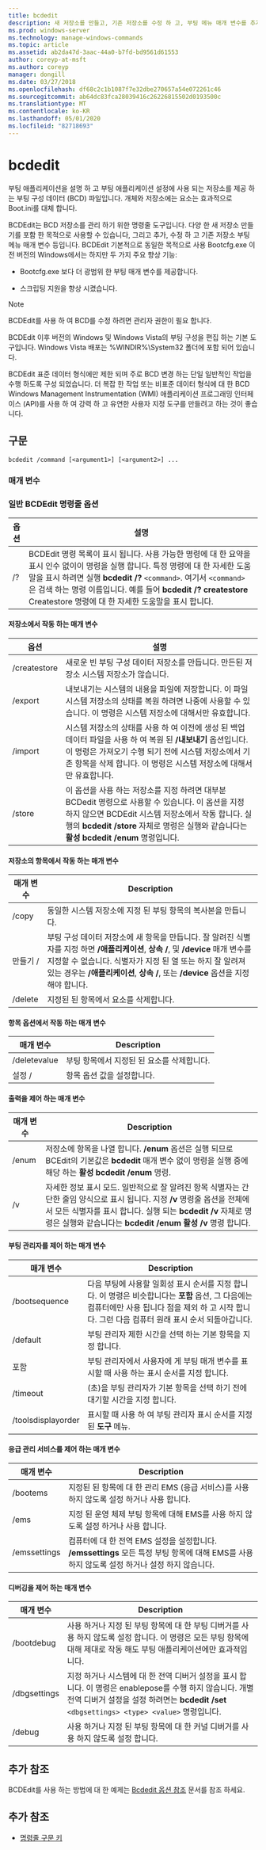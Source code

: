 ```yaml
---
title: bcdedit
description: 새 저장소를 만들고, 기존 저장소를 수정 하 고, 부팅 메뉴 매개 변수를 추가 하는 bcdedit 명령에 대 한 참조 항목입니다.
ms.prod: windows-server
ms.technology: manage-windows-commands
ms.topic: article
ms.assetid: ab2da47d-3aac-44a0-b7fd-bd9561d61553
author: coreyp-at-msft
ms.author: coreyp
manager: dongill
ms.date: 03/27/2018
ms.openlocfilehash: df68c2c1b1087f7e32dbe270657a54e072261c46
ms.sourcegitcommit: ab64dc83fca28039416c26226815502d0193500c
ms.translationtype: MT
ms.contentlocale: ko-KR
ms.lasthandoff: 05/01/2020
ms.locfileid: "82718693"
---
```

# <a name="bcdedit"></a>bcdedit

부팅 애플리케이션을 설명 하 고 부팅 애플리케이션 설정에 사용 되는 저장소를 제공 하는 부팅 구성 데이터 (BCD) 파일입니다. 개체와 저장소에는 요소는 효과적으로 Boot.ini를 대체 합니다.

BCDEdit는 BCD 저장소를 관리 하기 위한 명령줄 도구입니다. 다양 한 새 저장소 만들기를 포함 한 목적으로 사용할 수 있습니다, 그리고 추가, 수정 하 고 기존 저장소 부팅 메뉴 매개 변수 등입니다. BCDEdit 기본적으로 동일한 목적으로 사용 Bootcfg.exe 이전 버전의 Windows에서는 하지만 두 가지 주요 향상 기능:

- Bootcfg.exe 보다 더 광범위 한 부팅 매개 변수를 제공합니다.

- 스크립팅 지원을 향상 시켰습니다.

> [!NOTE]
> BCDEdit를 사용 하 여 BCD를 수정 하려면 관리자 권한이 필요 합니다.

BCDEdit 이후 버전의 Windows 및 Windows Vista의 부팅 구성을 편집 하는 기본 도구입니다. Windows Vista 배포는 %WINDIR%\System32 폴더에 포함 되어 있습니다.

BCDEdit 표준 데이터 형식에만 제한 되며 주로 BCD 변경 하는 단일 일반적인 작업을 수행 하도록 구성 되었습니다. 더 복잡 한 작업 또는 비표준 데이터 형식에 대 한 BCD Windows Management Instrumentation (WMI) 애플리케이션 프로그래밍 인터페이스 (API)를 사용 하 여 강력 하 고 유연한 사용자 지정 도구를 만들려고 하는 것이 좋습니다.

## <a name="syntax"></a>구문

```
bcdedit /command [<argument1>] [<argument2>] ...
```

### <a name="parameters"></a>매개 변수

### <a name="general-bcdedit-command-line-options"></a>일반 BCDEdit 명령줄 옵션

| 옵션 | 설명 |
| ------ | ----------- |
| /? | BCDEdit 명령 목록이 표시 됩니다. 사용 가능한 명령에 대 한 요약을 표시 인수 없이이 명령을 실행 합니다. 특정 명령에 대 한 자세한 도움말을 표시 하려면 실행 **bcdedit /?** `<command>`. 여기서 `<command>` 은 검색 하는 명령 이름입니다. 예를 들어 **bcdedit /? createstore** Createstore 명령에 대 한 자세한 도움말을 표시 합니다. |

#### <a name="parameters-that-operate-on-a-store"></a>저장소에서 작동 하는 매개 변수

| 옵션 | 설명 |
| ------ | ----------- |
| /createstore | 새로운 빈 부팅 구성 데이터 저장소를 만듭니다. 만든된 저장소 시스템 저장소가 않습니다. |
| /export | 내보내기는 시스템의 내용을 파일에 저장합니다. 이 파일 시스템 저장소의 상태를 복원 하려면 나중에 사용할 수 있습니다. 이 명령은 시스템 저장소에 대해서만 유효합니다. |
| /import | 시스템 저장소의 상태를 사용 하 여 이전에 생성 된 백업 데이터 파일을 사용 하 여 복원 된 **/내보내기** 옵션입니다. 이 명령은 가져오기 수행 되기 전에 시스템 저장소에서 기존 항목을 삭제 합니다. 이 명령은 시스템 저장소에 대해서만 유효합니다. |
| /store | 이 옵션을 사용 하는 저장소를 지정 하려면 대부분 BCDedit 명령으로 사용할 수 있습니다. 이 옵션을 지정 하지 않으면 BCDEdit 시스템 저장소에서 작동 합니다. 실행의 **bcdedit /store** 자체로 명령은 실행와 같습니다는 **활성 bcdedit /enum** 명령입니다. |

#### <a name="parameters-that-operate-on-entries-in-a-store"></a>저장소의 항목에서 작동 하는 매개 변수

| 매개 변수 | Description |
| ------ | ----------- |
| /copy | 동일한 시스템 저장소에 지정 된 부팅 항목의 복사본을 만듭니다. |
| 만들기 / | 부팅 구성 데이터 저장소에 새 항목을 만듭니다. 잘 알려진 식별자를 지정 하면 **/애플리케이션**, **상속 /**, 및 **/device** 매개 변수를 지정할 수 없습니다. 식별자가 지정 된 열 또는 하지 잘 알려져 있는 경우는 **/애플리케이션**, **상속 /**, 또는 **/device** 옵션을 지정 해야 합니다. |
| /delete | 지정된 된 항목에서 요소를 삭제합니다. |

#### <a name="parameters-that-operate-on-entry-options"></a>항목 옵션에서 작동 하는 매개 변수

| 매개 변수 | Description |
| ------ | ----------- |
| /deletevalue | 부팅 항목에서 지정된 된 요소를 삭제합니다. |
| 설정 / | 항목 옵션 값을 설정합니다. |

#### <a name="parameters-that-control-output"></a>출력을 제어 하는 매개 변수

| 매개 변수 | Description |
| ------ | ----------- |
| /enum | 저장소에 항목을 나열 합니다. **/enum** 옵션은 실행 되므로 BCEdit의 기본값은 **bcdedit** 매개 변수 없이 명령을 실행 중에 해당 하는 **활성 bcdedit /enum** 명령. |
| /v | 자세한 정보 표시 모드. 일반적으로 잘 알려진 항목 식별자는 간단한 줄임 양식으로 표시 됩니다. 지정 **/v** 명령줄 옵션을 전체에서 모든 식별자를 표시 합니다. 실행 되는 **bcdedit /v** 자체로 명령은 실행와 같습니다는 **bcdedit /enum 활성 /v** 명령 합니다. |

#### <a name="parameters-that-control-the-boot-manager"></a>부팅 관리자를 제어 하는 매개 변수

| 매개 변수 | Description |
| ------ | ----------- |
| /bootsequence | 다음 부팅에 사용할 일회성 표시 순서를 지정 합니다. 이 명령은 비슷합니다는 **포함** 옵션, 그 다음에는 컴퓨터에만 사용 됩니다 점을 제외 하 고 시작 합니다. 그런 다음 컴퓨터 원래 표시 순서 되돌아갑니다. |
| /default | 부팅 관리자 제한 시간을 선택 하는 기본 항목을 지정 합니다. |
| 포함 | 부팅 관리자에서 사용자에 게 부팅 매개 변수를 표시할 때 사용 하는 표시 순서를 지정 합니다. |
| /timeout | (초)을 부팅 관리자가 기본 항목을 선택 하기 전에 대기할 시간을 지정 합니다. |
| /toolsdisplayorder | 표시할 때 사용 하 여 부팅 관리자 표시 순서를 지정 된 **도구** 메뉴. |

#### <a name="parameters-that-control-emergency-management-services"></a>응급 관리 서비스를 제어 하는 매개 변수

| 매개 변수 | Description |
| ------ | ----------- |
| /bootems | 지정된 된 항목에 대 한 관리 EMS (응급 서비스)를 사용 하지 않도록 설정 하거나 사용 합니다. |
| /ems | 지정 된 운영 체제 부팅 항목에 대해 EMS를 사용 하지 않도록 설정 하거나 사용 합니다. |
| /emssettings | 컴퓨터에 대 한 전역 EMS 설정을 설정합니다. **/emssettings** 모든 특정 부팅 항목에 대해 EMS를 사용 하지 않도록 설정 하거나 설정 하지 않습니다. |

#### <a name="parameters-that-control-debugging"></a>디버깅을 제어 하는 매개 변수

| 매개 변수 | Description |
| ------ | ----------- |
| /bootdebug | 사용 하거나 지정 된 부팅 항목에 대 한 부팅 디버거를 사용 하지 않도록 설정 합니다. 이 명령은 모든 부팅 항목에 대해 제대로 작동 해도 부팅 애플리케이션에만 효과적입니다. |
| /dbgsettings | 지정 하거나 시스템에 대 한 전역 디버거 설정을 표시 합니다. 이 명령은 enablepose를 수행 하지 않습니다. 개별 전역 디버거 설정을 설정 하려면는 **bcdedit /set** `<dbgsettings> <type> <value>` 명령입니다. |
| /debug | 사용 하거나 지정 된 부팅 항목에 대 한 커널 디버거를 사용 하지 않도록 설정 합니다. |

## <a name="additional-references"></a>추가 참조

BCDEdit를 사용 하는 방법에 대 한 예제는 [Bcdedit 옵션 참조](https://docs.microsoft.com/windows-hardware/drivers/devtest/bcd-boot-options-reference) 문서를 참조 하세요.

## <a name="additional-references"></a>추가 참조

- [명령줄 구문 키](command-line-syntax-key.md)
